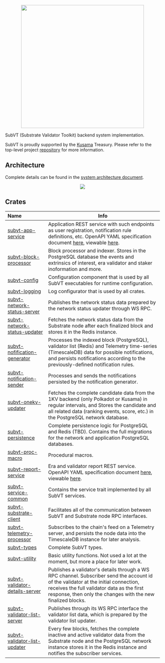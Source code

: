 <p align="center">
	<img width="400" src="https://raw.githubusercontent.com/helikon-labs/subvt/main/assets/design/logo/subvt_logo_blue.png">
</p>

SubVT (Substrate Validator Toolkit) backend system implementation.

SubVT is proudly supported by the [Kusama](https://kusama.network/) Treasury. Please refer to the top-level project [repository](https://github.com/helikon-labs/subvt) for more information.

## Architecture

Complete details can be found in the
[system architecture document](https://github.com/helikon-labs/subvt/blob/main/document/software/01-subvt_system_architecture.md).

<p align="center">
  <a href="https://raw.githubusercontent.com/helikon-labs/subvt/main/document/software/image/01-subvt_system_architecture_large.jpg" target="_blank">
    <img src="https://raw.githubusercontent.com/helikon-labs/subvt/main/document/software/image/01-subvt_system_architecture_small.jpg"/>
  </a>
  <br/>
</p>

## Crates

| Name                                                               | Info                                                                                                                                                                                                                                                                                                                   |
|:-------------------------------------------------------------------|------------------------------------------------------------------------------------------------------------------------------------------------------------------------------------------------------------------------------------------------------------------------------------------------------------------------|
| [subvt-app-service](./subvt-app-service)                           | Application REST service with such endpoints as user registration, notification rule definitions, etc. OpenAPI YAML specification document [here](./subvt-app-service/open-api-spec/subvt_app_service.yml), viewable [here](https://helikon-labs.stoplight.io/docs/subvt/YXBpOjM0Mjg0NzAw-sub-vt-application-service). |
| [subvt-block-processor](./subvt-block-processor)                   | Block processor and indexer. Stores in the PostgreSQL database the events and extrinsics of interest, era validator and staker inoformation and more.                                                                                                                                                                  |
| [subvt-config](./subvt-config)                                     | Configuration component that is used by all SubVT executables for runtime configuration.                                                                                                                                                                                                                               |
| [subvt-logging](./subvt-logging)                                   | Log configurator that is used by all crates.                                                                                                                                                                                                                                                                           |
| [subvt-network-status-server](./subvt-network-status-server)       | Publishes the network status data prepared by the network status updater through WS RPC.                                                                                                                                                                                                                               |
| [subvt-network-status-updater](./subvt-network-status-updater)     | Fetches the network status data from the Substrate node after each finalized block and stores it in the Redis instance.                                                                                                                                                                                                |
| [subvt-nofification-generator](./subvt-notification-generator)     | Processes the indexed block (PostgreSQL), validator list (Redis) and Telemetry time-series (TimescaleDB) data for possible notifications, and persists notifications according to the previously-defined notification rules.                                                                                           |
| [subvt-notification-sender](./subvt-notification-sender)           | Processes and sends the notifications persisted by the notification generator.                                                                                                                                                                                                                                         |
| [subvt-onekv-updater](./subvt-onekv-updater)                       | Fetches the complete candidate data from the 1KV backend (only Polkadot or Kusama) in regular intervals, and Stores the candidate and all related data (ranking events, score, etc.) in the PostgreSQL network database.                                                                                               |
| [subvt-persistence](./subvt-persistence)                           | Complete persistence logic for PostgreSQL and Redis (TBD). Contains the full migrations for the network and application PostgreSQL databases.                                                                                                                                                                          |
| [subvt-proc-macro](./subvt-proc-macro)                             | Procedural macros.                                                                                                                                                                                                                                                                                                     |
| [subvt-report-service](./subvt-report-service)                     | Era and validator report REST service. OpenAPI YAML specification document [here](./subvt-report-service/open-api-spec/subvt_report_service.yml), viewable [here](https://helikon-labs.stoplight.io/docs/subvt/YXBpOjM0Mjg0NzAw-sub-vt-application-service).                                                           |                                                                                                                                                                                                                                                                                                                       |
| [subvt-service-common](./subvt-service-common)                     | Contains the service trait implemented by all SubVT services.                                                                                                                                                                                                                                                          |
| [subvt-substrate-client](./subvt-substrate-client)                 | Facilitates all of the communication between SubVT and Substrate node RPC interfaces.                                                                                                                                                                                                                                  |
| [subvt-telemetry-processor](./subvt-telemetry-processor)           | Subscribes to the chain's feed on a Telemetry server, and persists the node data into the TimescaleDB instance for later analysis.                                                                                                                                                                                     |
| [subvt-types](./subvt-types)                                       | Complete SubVT types.                                                                                                                                                                                                                                                                                                  |
| [subvt-utility](./subvt-utility)                                   | Basic utility functions. Not used a lot at the moment, but more a place for later work.                                                                                                                                                                                                                                |
| [subvt-validator-details-server](./subvt-validator-details-server) | Publishes a validator's details through a WS RPC channel. Subscriber send the account id of the validator at the initial connection, receives the full validator data as the first response, then only the changes with the new finalized blocks.                                                                      |
| [subvt-validator-list-server](./subvt-validator-list-server)       | Publishes through its WS RPC interface the validator list data, which is prepared by the validator list updater.                                                                                                                                                                                                       |
| [subvt-validator-list-updater](./subvt-validator-list-updater)     | Every few blocks, fetches the complete inactive and active validator data from the Substrate node and the PostgreSQL network instance stores it in the Redis instance and notifies the subscriber services.                                                                                                            |